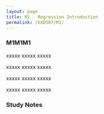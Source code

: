 ```yaml
---
layout: page
title: M1 - Regression Introduction
permalink: /EXDS07/M1/
---
```


<h3>M1M1M1</h3>

xxxxx xxxxx xxxxx

xxxxx xxxxx xxxxx

xxxxx xxxxx xxxxx

xxxxx xxxxx xxxxx

<h3>Study Notes</h3>
